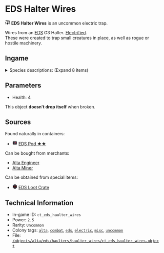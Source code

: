 # EDS Halter Wires

<img src="https://raw.githubusercontent.com/Ceterai/Enternia/main/objects/alta/eds/haulters/haulter_wires/icon.png" alt="EDS Halter Wires icon" loading="lazy" height=16px width="auto" /> **EDS Halter Wires** is an uncommon electric trap.

Wires from an [EDS](https://ceterai.github.io/MyEnternia/Wiki/Tags/Eds) G3 Halter. [Electrified](https://ceterai.github.io/MyEnternia/Wiki/Electrified).  
These were created to trap small creatures in place, as well as rogue or hostile machinery.

## Ingame

<details><summary>Species descriptions: (Expand 8 items)</summary>

- Alta: Some electrified halter wires.
- Apex: Wires from an alta 'halter'. It's electrified, better be careful.
- Avian: These nails can stop a tank!
- Floran: Tank trapsss!
- Glitch: Observant. A jagged metal shape used to trap vehicles.
- Human: This could stop a tank! Better be careful about those wires aswell.
- Hylotl: An electrified tank trap. I believe altas call these 'halters'.
- Novakid: These nails could halt any ride. Classic.

</details>

## Parameters

- Health: 4

This object **doesn't drop itself** when broken.

## Sources

Found naturally in containers:

- <img src="https://raw.githubusercontent.com/Ceterai/Enternia/main/objects/alta/eds/decorative/pod/icon.png" alt="EDS Pod ★★ icon" loading="lazy" height=16px width="auto" /> [EDS Pod ★★](https://ceterai.github.io/MyEnternia/Wiki/EDSPod)

Can be bought from merchants:

- [Alta Engineer](https://ceterai.github.io/MyEnternia/Wiki/AltaEngineer)
- [Alta Miner](https://ceterai.github.io/MyEnternia/Wiki/AltaMiner)

Can be obtained from special items:

- <img src="https://raw.githubusercontent.com/Ceterai/Enternia/main/items/active/alta/loot/biome/ct_eds_loot.png" alt="EDS Loot Crate icon" loading="lazy" height=16px width="auto" /> [EDS Loot Crate](https://ceterai.github.io/MyEnternia/Wiki/EDSLootCrate)

## Technical Information

- In-game ID: `ct_eds_haulter_wires`
- Power: `2.5`
- Rarity: `Uncommon`
- Colony tags: [`alta`](https://ceterai.github.io/MyEnternia/Wiki/Tags/Alta), [`combat`](https://ceterai.github.io/MyEnternia/Wiki/Tags/Combat), [`eds`](https://ceterai.github.io/MyEnternia/Wiki/Tags/Eds), [`electric`](https://ceterai.github.io/MyEnternia/Wiki/Tags/Electric), [`misc`](https://ceterai.github.io/MyEnternia/Wiki/Tags/Misc), [`uncommon`](https://ceterai.github.io/MyEnternia/Wiki/Tags/Uncommon)
- File: [`/objects/alta/eds/haulters/haulter_wires/ct_eds_haulter_wires.object`](https://github.com/Ceterai/Enternia/blob/main/objects/alta/eds/haulters/haulter_wires/ct_eds_haulter_wires.object)
